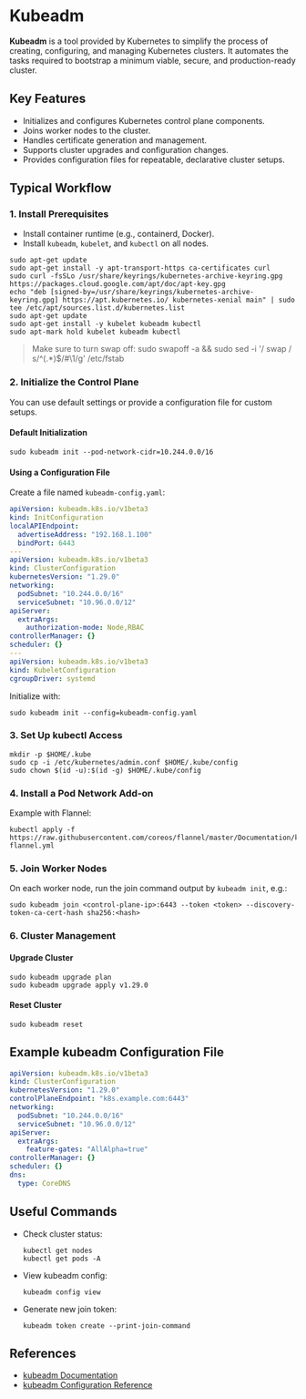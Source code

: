 # Kubeadm

**Kubeadm** is a tool provided by Kubernetes to simplify the process of creating, configuring, and managing Kubernetes clusters. It automates the tasks required to bootstrap a minimum viable, secure, and production-ready cluster.

## Key Features

- Initializes and configures Kubernetes control plane components.
- Joins worker nodes to the cluster.
- Handles certificate generation and management.
- Supports cluster upgrades and configuration changes.
- Provides configuration files for repeatable, declarative cluster setups.

## Typical Workflow

### 1. Install Prerequisites

- Install container runtime (e.g., containerd, Docker).
- Install `kubeadm`, `kubelet`, and `kubectl` on all nodes.

```shell
sudo apt-get update
sudo apt-get install -y apt-transport-https ca-certificates curl
sudo curl -fsSLo /usr/share/keyrings/kubernetes-archive-keyring.gpg https://packages.cloud.google.com/apt/doc/apt-key.gpg
echo "deb [signed-by=/usr/share/keyrings/kubernetes-archive-keyring.gpg] https://apt.kubernetes.io/ kubernetes-xenial main" | sudo tee /etc/apt/sources.list.d/kubernetes.list
sudo apt-get update
sudo apt-get install -y kubelet kubeadm kubectl
sudo apt-mark hold kubelet kubeadm kubectl
```

> Make sure to turn swap off: sudo swapoff -a && sudo sed -i '/ swap / s/^\(.*\)$/#\1/g' /etc/fstab

### 2. Initialize the Control Plane

You can use default settings or provide a configuration file for custom setups.

#### Default Initialization

```shell
sudo kubeadm init --pod-network-cidr=10.244.0.0/16
```

#### Using a Configuration File

Create a file named `kubeadm-config.yaml`:

```yaml
apiVersion: kubeadm.k8s.io/v1beta3
kind: InitConfiguration
localAPIEndpoint:
  advertiseAddress: "192.168.1.100"
  bindPort: 6443
---
apiVersion: kubeadm.k8s.io/v1beta3
kind: ClusterConfiguration
kubernetesVersion: "1.29.0"
networking:
  podSubnet: "10.244.0.0/16"
  serviceSubnet: "10.96.0.0/12"
apiServer:
  extraArgs:
    authorization-mode: Node,RBAC
controllerManager: {}
scheduler: {}
---
apiVersion: kubeadm.k8s.io/v1beta3
kind: KubeletConfiguration
cgroupDriver: systemd
```

Initialize with:

```shell
sudo kubeadm init --config=kubeadm-config.yaml
```

### 3. Set Up kubectl Access

```shell
mkdir -p $HOME/.kube
sudo cp -i /etc/kubernetes/admin.conf $HOME/.kube/config
sudo chown $(id -u):$(id -g) $HOME/.kube/config
```

### 4. Install a Pod Network Add-on

Example with Flannel:

```shell
kubectl apply -f https://raw.githubusercontent.com/coreos/flannel/master/Documentation/kube-flannel.yml
```

### 5. Join Worker Nodes

On each worker node, run the join command output by `kubeadm init`, e.g.:

```shell
sudo kubeadm join <control-plane-ip>:6443 --token <token> --discovery-token-ca-cert-hash sha256:<hash>
```

### 6. Cluster Management

#### Upgrade Cluster

```shell
sudo kubeadm upgrade plan
sudo kubeadm upgrade apply v1.29.0
```

#### Reset Cluster

```shell
sudo kubeadm reset
```

## Example kubeadm Configuration File

```yaml
apiVersion: kubeadm.k8s.io/v1beta3
kind: ClusterConfiguration
kubernetesVersion: "1.29.0"
controlPlaneEndpoint: "k8s.example.com:6443"
networking:
  podSubnet: "10.244.0.0/16"
  serviceSubnet: "10.96.0.0/12"
apiServer:
  extraArgs:
    feature-gates: "AllAlpha=true"
controllerManager: {}
scheduler: {}
dns:
  type: CoreDNS
```

## Useful Commands

- Check cluster status:  
  ```shell
  kubectl get nodes
  kubectl get pods -A
  ```
- View kubeadm config:  
  ```shell
  kubeadm config view
  ```
- Generate new join token:  
  ```shell
  kubeadm token create --print-join-command
  ```

## References

- [kubeadm Documentation](https://kubernetes.io/docs/setup/production-environment/tools/kubeadm/)
- [kubeadm Configuration Reference](https://kubernetes.io/docs/reference/config-api/kubeadm-config.v1beta3/)

